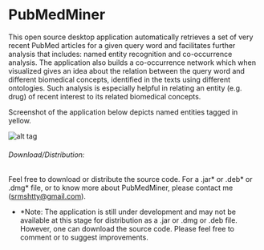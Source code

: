 PubMedMiner
=============

This open source desktop application automatically retrieves a set of very recent PubMed articles for a given query word and facilitates further analysis that includes: named entity recognition and co-occurrence analysis. The application also builds a co-occurrence network which when visualized gives an idea about the relation between the query word and different biomedical concepts, identified in the texts using different ontologies. Such analysis is especially helpful in relating an entity (e.g. drug) of recent interest to its related biomedical concepts.

Screenshot of the application below depicts named entities tagged in yellow.

![alt tag](http://i57.tinypic.com/xqfdjs.jpg)

###### Download/Distribution:
Feel free to download or distribute the source code. For a .jar* or .deb* or .dmg* file, or to know more about PubMedMiner, please contact me (srmshtty@gmail.com).

* *Note: The application is still under development and may not be available at this stage for distribution as a .jar or .dmg or .deb file. However, one can download the source code. Please feel free to comment or to suggest improvements.
